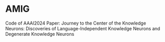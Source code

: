 # AMIG
 Code of AAAI2024 Paper: Journey to the Center of the Knowledge Neurons: Discoveries of Language-Independent Knowledge Neurons and Degenerate Knowledge Neurons
